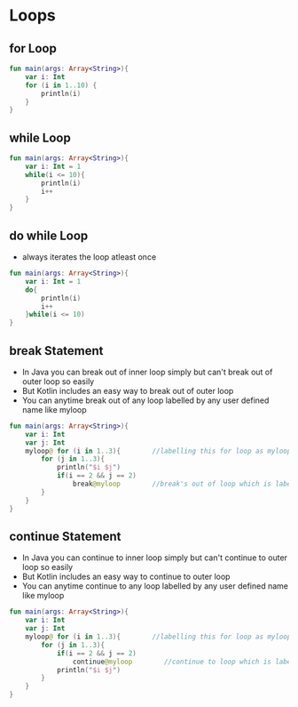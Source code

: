 # Loops

## for Loop

```kotlin
fun main(args: Array<String>){
    var i: Int
    for (i in 1..10) {
        println(i)
    }
}
```

## while Loop

```kotlin
fun main(args: Array<String>){
    var i: Int = 1
    while(i <= 10){
        println(i)
        i++
    }
}
```

## do while Loop

* always iterates the loop atleast once

```kotlin
fun main(args: Array<String>){
    var i: Int = 1
    do{
        println(i)
        i++
    }while(i <= 10)
}
```


## break Statement

* In Java you can break out of inner loop simply but can't break out of outer loop so easily
* But Kotlin includes an easy way to break out of outer loop
* You can anytime break out of any loop labelled by any user defined name like myloop

```kotlin
fun main(args: Array<String>){
    var i: Int
    var j: Int
    myloop@ for (i in 1..3){        //labelling this for loop as myloop
        for (j in 1..3){
            println("$i $j")
            if(i == 2 && j == 2)
                break@myloop        //break's out of loop which is labelled as myloop
        }
    }
}
```

## continue Statement

* In Java you can continue to inner loop simply but can't continue to outer loop so easily
* But Kotlin includes an easy way to continue to outer loop
* You can anytime continue to any loop labelled by any user defined name like myloop

```kotlin
fun main(args: Array<String>){
    var i: Int
    var j: Int
    myloop@ for (i in 1..3){        //labelling this for loop as myloop
        for (j in 1..3){
            if(i == 2 && j == 2)
                continue@myloop        //continue to loop which is labelled as myloop
            println("$i $j")
        }
    }
}
```
